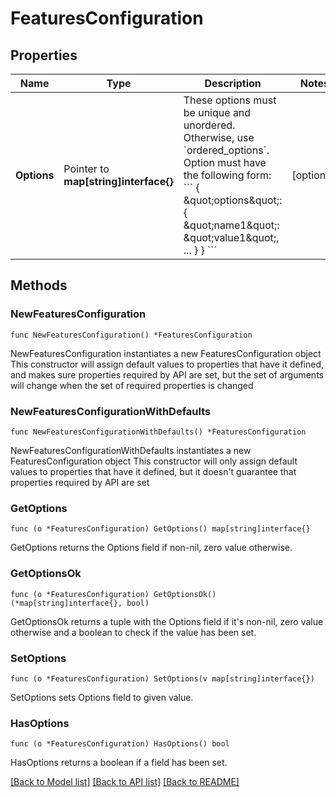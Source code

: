 # FeaturesConfiguration

## Properties

Name | Type | Description | Notes
------------ | ------------- | ------------- | -------------
**Options** | Pointer to **map[string]interface{}** | These options must be unique and unordered. Otherwise, use &#x60;ordered_options&#x60;. Option must have the following form:  &#x60;&#x60;&#x60; {   \&quot;options\&quot;: {     \&quot;name1\&quot;: \&quot;value1\&quot;,     ...   } } &#x60;&#x60;&#x60;   | [optional]

## Methods

### NewFeaturesConfiguration

`func NewFeaturesConfiguration() *FeaturesConfiguration`

NewFeaturesConfiguration instantiates a new FeaturesConfiguration object
This constructor will assign default values to properties that have it defined,
and makes sure properties required by API are set, but the set of arguments
will change when the set of required properties is changed

### NewFeaturesConfigurationWithDefaults

`func NewFeaturesConfigurationWithDefaults() *FeaturesConfiguration`

NewFeaturesConfigurationWithDefaults instantiates a new FeaturesConfiguration object
This constructor will only assign default values to properties that have it defined,
but it doesn't guarantee that properties required by API are set

### GetOptions

`func (o *FeaturesConfiguration) GetOptions() map[string]interface{}`

GetOptions returns the Options field if non-nil, zero value otherwise.

### GetOptionsOk

`func (o *FeaturesConfiguration) GetOptionsOk() (*map[string]interface{}, bool)`

GetOptionsOk returns a tuple with the Options field if it's non-nil, zero value otherwise
and a boolean to check if the value has been set.

### SetOptions

`func (o *FeaturesConfiguration) SetOptions(v map[string]interface{})`

SetOptions sets Options field to given value.

### HasOptions

`func (o *FeaturesConfiguration) HasOptions() bool`

HasOptions returns a boolean if a field has been set.

[[Back to Model list]](../README.md#documentation-for-models) [[Back to API list]](../README.md#documentation-for-api-endpoints) [[Back to README]](../README.md)

